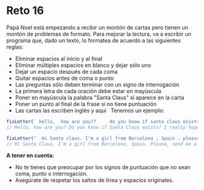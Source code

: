 # Reto 16

Papá Noel está empezando a recibir un montón de cartas pero tienen un montón de problemas de formato. Para mejorar la lectura, va a escribir un programa que, dado un texto, lo formatea de acuerdo a las siguientes reglas:

 - Eliminar espacios al inicio y al final
 - Eliminar múltiples espacios en blanco y dejar sólo uno
 - Dejar un espacio después de cada coma
 - Quitar espacios antes de coma o punto
 - Las preguntas sólo deben terminar con un signo de interrogación
 - La primera letra de cada oración debe estar en mayúscula
 - Poner en mayúscula la palabra "Santa Claus" si aparece en la carta
 - Poner un punto al final de la frase si no tiene puntuación
 - Las cartas las escriben inglés y aquí 
 
Tenemos un ejemplo:

```js
fixLetter(` hello,  how are you??     do you know if santa claus exists?  i really hope he does!  bye  `)
// Hello, how are you? Do you know if Santa Claus exists? I really hope he does! Bye.

fixLetter("  Hi Santa claus. I'm a girl from Barcelona , Spain . please, send me a bike.  Is it possible?")
// Hi Santa Claus. I'm a girl from Barcelona, Spain. Please, send me a bike. Is it possible?
```

**A tener en cuenta:**

- No te tienes que preocupar por los signos de puntuación que no sean coma, punto o interrogación.
- Asegúrate de respetar los saltos de línea y espacios originales.
